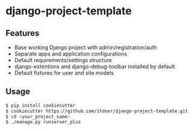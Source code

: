 django-project-template
=======================

Features
--------

* Base working Django project with admin/registration/auth
* Separate apps and application configurations
* Default requirements/settings structure
* django-extentions and django-debug-toolbar installed by default
* Default fixtures for user and site models

Usage
-----

```bash
$ pip install cookiecutter
$ cookiecutter https://github.com/itdxer/django-project-template.git
$ cd <your_project_name>
$ ./manage.py runserver_plus
```
